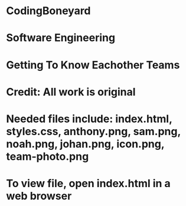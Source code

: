 # CodingBoneyard
# Software Engineering

# Getting To Know Eachother Teams
# Credit: All work is original
# Needed files include: index.html, styles.css, anthony.png, sam.png, noah.png, johan.png, icon.png, team-photo.png

# To view file, open index.html in a web browser
